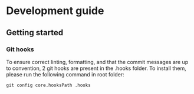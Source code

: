 # Development guide

## Getting started

### Git hooks

To ensure correct linting, formatting, and that the commit messages are up to convention, 2 git hooks are present in the .hooks folder.
To install them, please run the following command in root folder:

```shell
git config core.hooksPath .hooks
```

